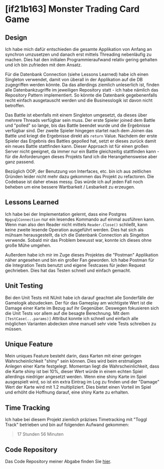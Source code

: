 # [if21b163] Monster Trading Card Game

## Design
Ich habe mich dafür entschieden die gesamte Applikation von Anfang an synchron umzusetzen und danach erst mittels Threading nebenläufig zu machen. Dies hat den initialen Programmieraufwand relativ gering gehalten und ich bin zufrieden mit dem Ansatz.

Für die Datenbank Connection (siehe Lessons Learned) habe ich einen Singleton verwendet, damit von überall in der Applikation auf die DB zugegriffen werden könnte. Da das allerdings ziemlich unleserlich ist, finden alle Datenbankzugriffe im jeweiligen Repository statt - ich habe nämlich das Repository Pattern implementiert. So könnte die Datenbank gegebenenfalls recht einfach ausgetauscht werden und die Businesslogik ist davon nicht betroffen.

Das Battle ist ebenfalls mit einem Singleton umgesetzt, da dieses über mehrere Threads verfügbar sein muss.
Der erste Spieler joined dem Battle und "polled" so lange, bis das Battle beendet wurde und die Ergebnisse verfügbar sind.
Der zweite Spieler hingegen startet nach dem Joinen das Battle und kriegt die Ergebnisse direkt als `return` Value.
Nachdem der erste Spieler das Ergebnis des Battles gepolled hat, setzt er dieses zurück damit ein neues Battle stattfinden kann. Dieser Approach ist für einen großen Server nicht geeignet, da immer nur ein Battle gleichzeitig stattfinden kann - für die Anforderungen dieses Projekts fand ich die Herangehensweise aber ganz passend.

Bezüglich OOP, der Benutzung von Interfaces, etc. bin ich aus zeitlichen Gründen leider nicht mehr dazu gekommen das Projekt zu refactoren. Die Codebase ist daher etwas messy. Das würde ich auf jeden Fall noch beheben um eine bessere Wartbarkeit / Lesbarkeit zu erzeugen.

## Lessons Learned
Ich habe bei der Implementation gelernt, dass eine Postgres `NpgsqlConnection` nur ein lesendes Kommando auf einmal ausführen kann. Wenn man also den Reader nicht mittels `Reader.Close()` schließt, kann keine zweite lesende Operation ausgeführt werden. Dies hat sich als mühsam herausgestellt, da ich die Datenbank Connection als Singelton verwende. Sobald mir das Problem bewusst war, konnte ich dieses ohne große Mühe umgehen.

Außerdem habe ich mir im Zuge dieses Projektes die "Postman" Applikation näher angesehen und bin ein großer Fan geworden. Ich habe Postman für die Integration Tests benutzt und eigene Testcases für jeden Request gechrieben. Dies hat das Testen schnell und einfach gemacht.


## Unit Testing
Bei den Unit Tests mit NUnit habe ich darauf geachtet alle Sonderfälle der Gamelogik abzudecken. Der für das Gameplay am wichtigste Wert ist die Damage einer Karte im Bezug auf ihr Gegenüber. Deswegen fokusieren sich die Unit Tests vor allem auf die besagte Berechnung. Mit dem `[TestCase(...params)]` Attribut konnte ich schnell und einfach alle möglichen Varianten abdecken ohne manuell sehr viele Tests schreiben zu müssen.

## Unique Feature
Mein uniques Feature besteht darin, dass Karten mit einer geringen Wahrscheinlichkeit "shiny" sein können. Dies wird beim erstmaligen Anlegen einer Karte festgelegt. Momentan liegt die Wahrscheinlichkeit, dass die Karte shiny ist bei 10%, dieser Wert würde in einem echten Spiel allerdings niedriger angesetzt werden. Wenn eine shiny Karte im Spiel ausgespielt wird, so ist ein extra Eintrag im Log zu finden und der "Damage" Wert der Karte wird mit 1.2 multipliziert. Dies bietet einen Vorteil im Spiel und erhöht die Hoffnung darauf, eine shiny Karte zu erhalten.

## Time Tracking
Ich habe bei diesem Projekt ziemlich präzises Timetracking mit "Toggl Track" betrieben und bin auf folgenden Aufwand gekommen:

> 17 Stunden 56 Minuten

## Code Repository
Das Code Repository meiner Abgabe finden Sie [hier](https://github.com/maxwoedl/sem3-mtcg).
